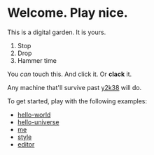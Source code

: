 # Welcome. Play nice.

This is a digital garden. It is yours.

1. Stop
1. Drop
1. Hammer time

You _can_ touch this. And click it. Or **clack** it.

Any machine that'll survive past [y2k38](https://y2k38.info) will do.

To get started, play with the following examples:

* [hello-world](/hello-world.html)
* [hello-universe](/hello-universe.html)
* [me](/me)
* [style](/style.css)
* [editor](/editor.js)
